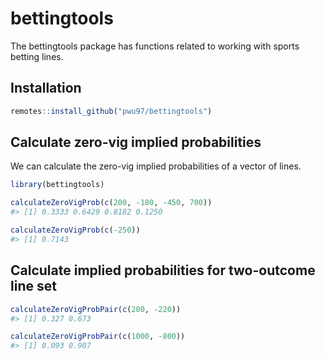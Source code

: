 <!-- README.md is generated from README.Rmd. Please edit that file -->



# bettingtools

<!-- badges: start -->
<!-- badges: end -->

The bettingtools package has functions related to working with sports betting lines.

## Installation

``` r
remotes::install_github("pwu97/bettingtools")
```

## Calculate zero-vig implied probabilities

We can calculate the zero-vig implied probabilities of a vector of lines.


```r
library(bettingtools)

calculateZeroVigProb(c(200, -180, -450, 700))
#> [1] 0.3333 0.6429 0.8182 0.1250

calculateZeroVigProb(c(-250))
#> [1] 0.7143
```

##  Calculate implied probabilities for two-outcome line set


```r
calculateZeroVigProbPair(c(200, -220))
#> [1] 0.327 0.673

calculateZeroVigProbPair(c(1000, -800))
#> [1] 0.093 0.907
```

